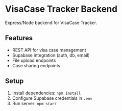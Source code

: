 # VisaCase Tracker Backend

Express/Node backend for VisaCase Tracker.

## Features
- REST API for visa case management
- Supabase integration (auth, db, email)
- File upload endpoints
- Case sharing endpoints

## Setup
1. Install dependencies: `npm install`
2. Configure Supabase credentials in `.env`
3. Run server: `npm start`
